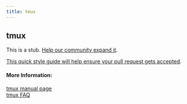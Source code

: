 ```yaml
---
title: tmux
---
```

## tmux

This is a stub. <a href='https://github.com/freecodecamp/guides/tree/master/src/pages/developer-tools/Chrome-Firefox-Development-Tools/index.md' target='_blank' rel='nofollow'>Help our community expand it</a>.

<a href='https://github.com/freecodecamp/guides/blob/master/README.md' target='_blank' rel='nofollow'>This quick style guide will help ensure your pull request gets accepted</a>.

<!-- The article goes here, in GitHub-flavored Markdown. Feel free to add YouTube videos, images, and CodePen/JSBin embeds  -->

#### More Information:
<!-- Please add any articles you think might be helpful to read before writing the article -->
<a href='http://man.openbsd.org/OpenBSD-current/man1/tmux.1' target='_blank' rel='nofollow'>tmux manual page</a>
<br/>
<a href='https://github.com/tmux/tmux/wiki/FAQ' target='_blank' rel='nofollow'>tmux FAQ</a>
